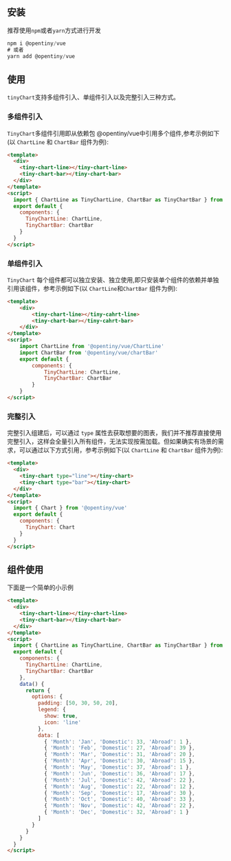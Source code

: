 ## 安装

推荐使用`npm`或者`yarn`方式进行开发

```javascript
npm i @opentiny/vue
# 或者
yarn add @opentiny/vue
```

## 使用

`tinyChart`支持多组件引入、单组件引入以及完整引入三种方式。

### 多组件引入

`TinyChart`多组件引用即从依赖包 @opentiny/vue中引用多个组件,参考示例如下(以 `ChartLine` 和 `ChartBar` 组件为例):

```html
<template>
  <div>
    <tiny-chart-line></tiny-chart-line>
    <tiny-chart-bar></tiny-chart-bar>
  </div>
</template>
<script>
  import { ChartLine as TinyChartLine, ChartBar as TinyChartBar } from '@opentiny/vue'
  export default {
    components: {
      TinyChartLine: ChartLine,
      TinyChartBar: ChartBar
    }
  }
</script>
```

### 单组件引入

`TinyChart` 每个组件都可以独立安装、独立使用,即只安装单个组件的依赖并单独引用该组件，参考示例如下(以 `ChartLine`和`ChartBar` 组件为例):

```html
<template>
    <div>
        <tiny-chart-line></tiny-cahrt-line>
        <tiny-chart-bar></tiny-cahrt-bar>
    </div>
</template>
<script>
    import ChartLine from '@opentiny/vue/ChartLine'
    import ChartBar from '@opentiny/vue/chartBar'
    export default {
        components: {
            TinyChartLine: ChartLine,
            TinyChartBar: ChartBar
        }
    }
</script>
```

### 完整引入

完整引入组建后，可以通过 `type` 属性去获取想要的图表，我们并不推荐直接使用完整引入，这样会全量引入所有组件，无法实现按需加载。但如果确实有场景的需求，可以通过以下方式引用，参考示例如下(以 `ChartLine` 和 `ChartBar` 组件为例):

```html
<template>
  <div>
    <tiny-chart type="line"></tiny-chart>
    <tiny-chart type="bar"></tiny-chart>
  </div>
</template>
<script>
  import { Chart } from '@opentiny/vue'
  export default {
    components: {
      TinyChart: Chart
    }
  }
</script>
```

## 组件使用

下面是一个简单的小示例

```html
<template>
  <div>
    <tiny-chart-line></tiny-chart-line>
    <tiny-chart-bar></tiny-chart-bar>
  </div>
</template>
<script>
  import { ChartLine as TinyChartLine, ChartBar as TinyChartBar } from '@opentiny/vue'
  export default {
    components: {
      TinyChartLine: ChartLine,
      TinyChartBar: ChartBar
    },
    data() {
      return {
        options: {
          padding: [50, 30, 50, 20],
          legend: {
            show: true,
            icon: 'line'
          },
          data: [
            { 'Month': 'Jan', 'Domestic': 33, 'Abroad': 1 },
            { 'Month': 'Feb', 'Domestic': 27, 'Abroad': 39 },
            { 'Month': 'Mar', 'Domestic': 31, 'Abroad': 20 },
            { 'Month': 'Apr', 'Domestic': 30, 'Abroad': 15 },
            { 'Month': 'May', 'Domestic': 37, 'Abroad': 1 },
            { 'Month': 'Jun', 'Domestic': 36, 'Abroad': 17 },
            { 'Month': 'Jul', 'Domestic': 42, 'Abroad': 22 },
            { 'Month': 'Aug', 'Domestic': 22, 'Abroad': 12 },
            { 'Month': 'Sep', 'Domestic': 17, 'Abroad': 30 },
            { 'Month': 'Oct', 'Domestic': 40, 'Abroad': 33 },
            { 'Month': 'Nov', 'Domestic': 42, 'Abroad': 22 },
            { 'Month': 'Dec', 'Domestic': 32, 'Abroad': 1 }
          ]
        }
      }
    }
  }
</script>
```

